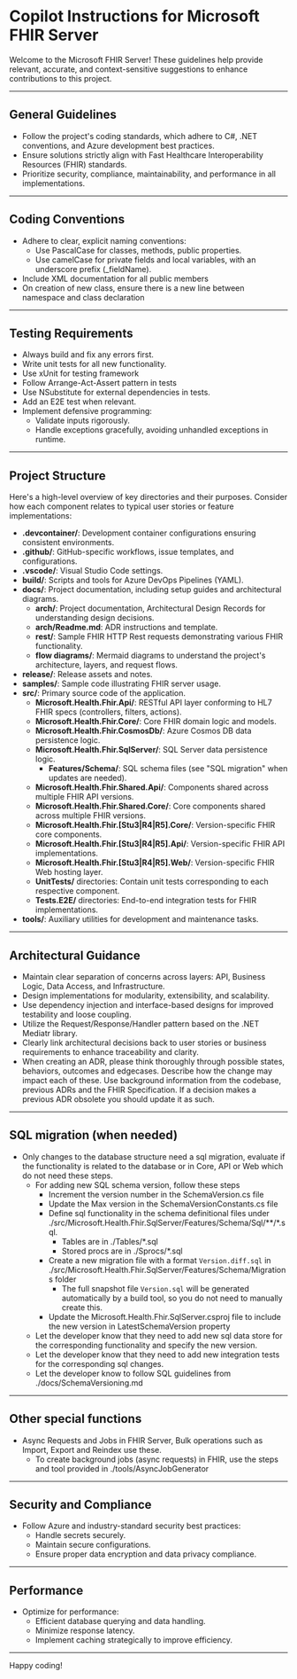 # Copilot Instructions for Microsoft FHIR Server

Welcome to the Microsoft FHIR Server! These guidelines help provide relevant, accurate, and context-sensitive suggestions to enhance contributions to this project.

---

## General Guidelines

- Follow the project's coding standards, which adhere to C#, .NET conventions, and Azure development best practices.
- Ensure solutions strictly align with Fast Healthcare Interoperability Resources (FHIR) standards.
- Prioritize security, compliance, maintainability, and performance in all implementations.

---

## Coding Conventions

- Adhere to clear, explicit naming conventions:
  - Use PascalCase for classes, methods, public properties.
  - Use camelCase for private fields and local variables, with an underscore prefix (_fieldName).
- Include XML documentation for all public members
- On creation of new class, ensure there is a new line between namespace and class declaration

---

## Testing Requirements
- Always build and fix any errors first.
- Write unit tests for all new functionality.
- Use xUnit for testing framework
- Follow Arrange-Act-Assert pattern in tests
- Use NSubstitute for external dependencies in tests.
- Add an E2E test when relevant.
- Implement defensive programming:
  - Validate inputs rigorously.
  - Handle exceptions gracefully, avoiding unhandled exceptions in runtime.

---

## Project Structure

Here's a high-level overview of key directories and their purposes. Consider how each component relates to typical user stories or feature implementations:

- **.devcontainer/**: Development container configurations ensuring consistent environments.
- **.github/**: GitHub-specific workflows, issue templates, and configurations.
- **.vscode/**: Visual Studio Code settings.
- **build/**: Scripts and tools for Azure DevOps Pipelines (YAML).
- **docs/**: Project documentation, including setup guides and architectural diagrams.
  - **arch/**: Project documentation, Architectural Design Records for understanding design decisions.
  - **arch/Readme.md**: ADR instructions and template.
  - **rest/**: Sample FHIR HTTP Rest requests demonstrating various FHIR functionality.
  - **flow diagrams/**: Mermaid diagrams to understand the project's architecture, layers, and request flows.
- **release/**: Release assets and notes.
- **samples/**: Sample code illustrating FHIR server usage.
- **src/**: Primary source code of the application.
  - **Microsoft.Health.Fhir.Api/**: RESTful API layer conforming to HL7 FHIR specs (controllers, filters, actions).
  - **Microsoft.Health.Fhir.Core/**: Core FHIR domain logic and models.
  - **Microsoft.Health.Fhir.CosmosDb/**: Azure Cosmos DB data persistence logic.
  - **Microsoft.Health.Fhir.SqlServer/**: SQL Server data persistence logic.
    - **Features/Schema/**: SQL schema files (see "SQL migration" when updates are needed).
  - **Microsoft.Health.Fhir.Shared.Api/**: Components shared across multiple FHIR API versions.
  - **Microsoft.Health.Fhir.Shared.Core/**: Core components shared across multiple FHIR versions.
  - **Microsoft.Health.Fhir.[Stu3|R4|R5].Core/**: Version-specific FHIR core components.
  - **Microsoft.Health.Fhir.[Stu3|R4|R5].Api/**: Version-specific FHIR API implementations.
  - **Microsoft.Health.Fhir.[Stu3|R4|R5].Web/**: Version-specific FHIR Web hosting layer.
  - **UnitTests/** directories: Contain unit tests corresponding to each respective component.
  - **Tests.E2E/** directories: End-to-end integration tests for FHIR implementations.
- **tools/**: Auxiliary utilities for development and maintenance tasks.

---

## Architectural Guidance

- Maintain clear separation of concerns across layers: API, Business Logic, Data Access, and Infrastructure.
- Design implementations for modularity, extensibility, and scalability.
- Use dependency injection and interface-based designs for improved testability and loose coupling.
- Utilize the Request/Response/Handler pattern based on the .NET Mediatr library.
- Clearly link architectural decisions back to user stories or business requirements to enhance traceability and clarity.
- When creating an ADR, please think thoroughly through possible states, behaviors, outcomes and edgecases. Describe how the change may impact each of these. Use background information from the codebase, previous ADRs and the FHIR Specification. If a decision makes a previous ADR obsolete you should update it as such.

---

## SQL migration (when needed)
- Only changes to the database structure need a sql migration, evaluate if the functionality is related to the database or in Core, API or Web which do not need these steps.
  - For adding new SQL schema version, follow these steps
    - Increment the version number in the SchemaVersion.cs file
    - Update the Max version in the SchemaVersionConstants.cs file
    - Define sql functionality in the schema definitional files under ./src/Microsoft.Health.Fhir.SqlServer/Features/Schema/Sql/**/*.sql.
      - Tables are in ./Tables/*.sql
      - Stored procs are in ./Sprocs/*.sql
    - Create a new migration file with a format `Version.diff.sql` in ./src/Microsoft.Health.Fhir.SqlServer/Features/Schema/Migrations folder
      - The full snapshot file `Version.sql` will be generated automatically by a build tool, so you do not need to manually create this.
    - Update the Microsoft.Health.Fhir.SqlServer.csproj file to include the new version in LatestSchemaVersion property
  - Let the developer know that they need to add new sql data store for the corresponding functionality and specify the new version.
  - Let the developer know that they need to add new integration tests for the corresponding sql changes.
  - Let the developer know to follow SQL guidelines from ./docs/SchemaVersioning.md

---

## Other special functions
- Async Requests and Jobs in FHIR Server, Bulk operations such as Import, Export and Reindex use these.
  - To create background jobs (async requests) in FHIR, use the steps and tool provided in ./tools/AsyncJobGenerator

---

## Security and Compliance

- Follow Azure and industry-standard security best practices:
  - Handle secrets securely.
  - Maintain secure configurations.
  - Ensure proper data encryption and data privacy compliance.

---

## Performance

- Optimize for performance:
  - Efficient database querying and data handling.
  - Minimize response latency.
  - Implement caching strategically to improve efficiency.

---

Happy coding!

